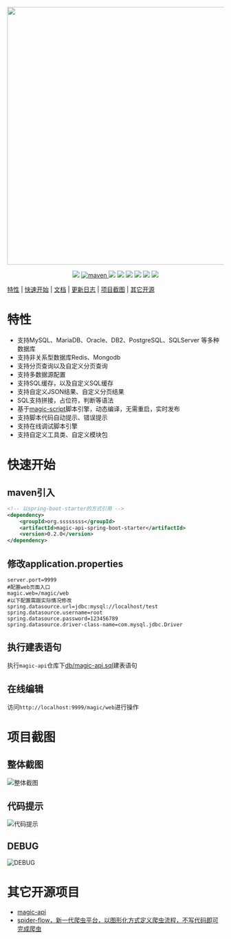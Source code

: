<p align="center">
    <img src="https://images.gitee.com/uploads/images/2020/0516/214347_61254f60_297689.png" width="600">
</p>
<p align="center">
    <a target="_blank" href="https://www.oracle.com/technetwork/java/javase/downloads/index.html"><img src="https://img.shields.io/badge/JDK-1.8+-green.svg" /></a>
    <a href="https://search.maven.org/search?q=g:org.ssssssss%20AND%20a:magic-api">
        <img alt="maven" src="https://img.shields.io/maven-central/v/org.ssssssss/magic-api.svg?style=flat-square">
    </a>
    <a target="_blank" href="https://www.ssssssss.org"><img src="https://img.shields.io/badge/Docs-latest-blue.svg"/></a>
    <a target="_blank" href="https://github.com/ssssssss-team/magic-api/releases"><img src="https://img.shields.io/github/v/release/ssssssss-team/magic-api?logo=github"></a>
    <a target="_blank" href='https://gitee.com/ssssssss-team/magic-api'><img src="https://gitee.com/ssssssss-team/magic-api/badge/star.svg?theme=white" /></a>
    <a target="_blank" href='https://github.com/ssssssss-team/magic-api'><img src="https://img.shields.io/github/stars/ssssssss-team/magic-api.svg?style=social"/></a>
    <a target="_blank" href="LICENSE"><img src="https://img.shields.io/:license-MIT-blue.svg"></a>
    <a target="_blank" href="https://shang.qq.com/wpa/qunwpa?idkey=10faa4cf9743e0aa379a72f2ad12a9e576c81462742143c8f3391b52e8c3ed8d"><img src="https://img.shields.io/badge/Join-QQGroup-blue"></a>
</p>

[特性](#特性) | [快速开始](#快速开始) |  <a target="_blank" href="http://ssssssss.org">文档</a> | <a target="_blank" href="http://ssssssss.org/changelog.html">更新日志</a> | [项目截图](#项目截图) | [其它开源](#其它开源项目)

# 特性
- 支持MySQL、MariaDB、Oracle、DB2、PostgreSQL、SQLServer 等多种数据库
- 支持非关系型数据库Redis、Mongodb
- 支持分页查询以及自定义分页查询
- 支持多数据源配置
- 支持SQL缓存，以及自定义SQL缓存
- 支持自定义JSON结果、自定义分页结果
- SQL支持拼接，占位符，判断等语法
- 基于[magic-script](https://gitee.com/ssssssss-team/magic-script)脚本引擎，动态编译，无需重启，实时发布
- 支持脚本代码自动提示、错误提示
- 支持在线调试脚本引擎
- 支持自定义工具类、自定义模块包

# 快速开始

## maven引入
```xml
<!-- 以spring-boot-starter的方式引用 -->
<dependency>
	<groupId>org.ssssssss</groupId>
	<artifactId>magic-api-spring-boot-starter</artifactId>
    <version>0.2.0</version>
</dependency>
```
## 修改application.properties

```properties
server.port=9999
#配置web页面入口
magic.web=/magic/web
#以下配置需跟实际情况修改
spring.datasource.url=jdbc:mysql://localhost/test
spring.datasource.username=root
spring.datasource.password=123456789
spring.datasource.driver-class-name=com.mysql.jdbc.Driver
```

## 执行建表语句

执行`magic-api`仓库下[db/magic-api.sql](https://gitee.com/ssssssss-team/magic-api/blob/master/db/magic_api.sql)建表语句

## 在线编辑
访问`http://localhost:9999/magic/web`进行操作

# 项目截图

## 整体截图
![整体截图](https://images.gitee.com/uploads/images/2020/0704/222426_953f813c_297689.png "full.png")
## 代码提示
![代码提示](https://images.gitee.com/uploads/images/2020/0704/222708_97f1e1bb_297689.gif "completion.gif")
## DEBUG
![DEBUG](https://images.gitee.com/uploads/images/2020/0704/222725_524c2027_297689.gif "debug.gif")

# 其它开源项目
- [magic-api](https://gitee.com/ssssssss-team/magic-api)
- [spider-flow，新一代爬虫平台，以图形化方式定义爬虫流程，不写代码即可完成爬虫](https://gitee.com/ssssssss-team/spider-flow)